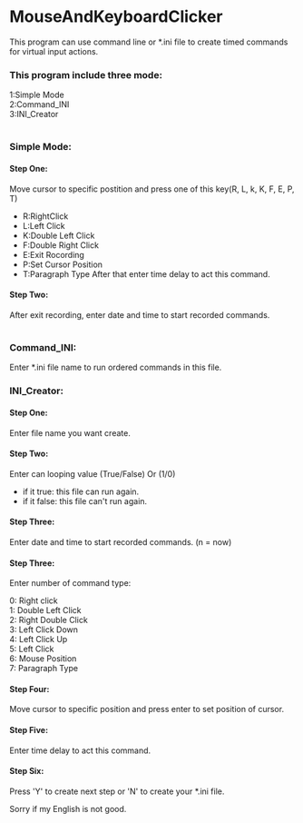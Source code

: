 # MouseAndKeyboardClicker

This program can use command line or \*.ini file to create timed commands for virtual input actions.

### This program include three mode:
1:Simple Mode<br>
2:Command_INI<br>
3:INI_Creator<br>

#
### Simple Mode:
#### Step One:
Move cursor to specific postition and press one of this key(R, L, k, K, F, E, P, T)
* R:RightClick
* L:Left Click
* K:Double Left Click
* F:Double Right Click
* E:Exit Rocording
* P:Set Cursor Position
* T:Paragraph Type
After that enter time delay to act this command.
#### Step Two:
After exit recording, enter date and time to start recorded commands.
#
### Command_INI:
Enter \*.ini file name to run ordered commands in this file.

### INI_Creator:
#### Step One:
Enter file name you want create.
#### Step Two:
Enter can looping value (True/False) Or (1/0)
* if it true: this file can run again.
* if it false: this file can't run again.
#### Step Three:
Enter date and time to start recorded commands. (n = now)
#### Step Three:
Enter number of command type:

0: Right click <br>
1: Double Left Click <br>
2: Right Double Click <br>
3: Left Click Down <br>
4: Left Click Up <br>
5: Left Click <br>
6: Mouse Position <br>
7: Paragraph Type <br>

#### Step Four:
Move cursor to specific position and press enter to set position of cursor.
#### Step Five:
Enter time delay to act this command.
#### Step Six:
Press 'Y' to create next step or 'N' to create your \*.ini file.

Sorry if my English is not good.
